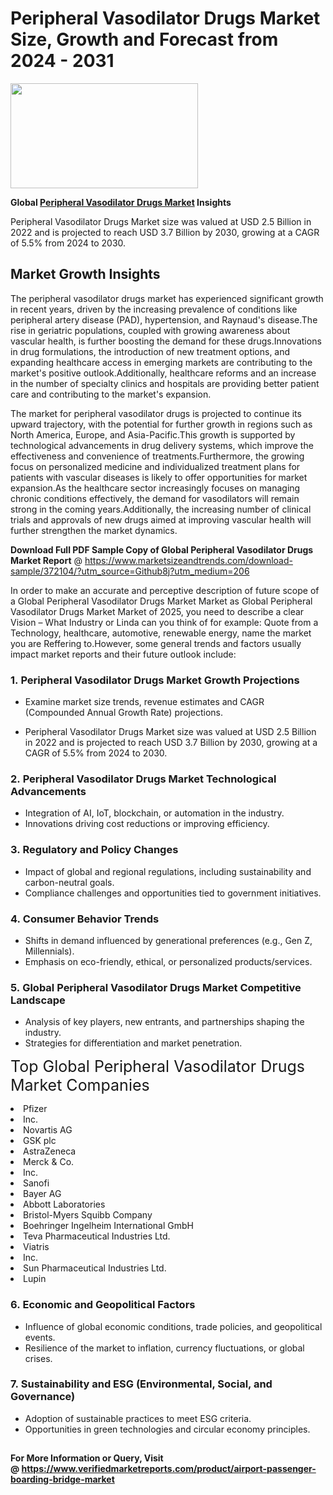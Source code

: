 <H1>Peripheral Vasodilator Drugs Market Size, Growth and Forecast from 2024 - 2031</H1><img class="aligncenter size-medium wp-image-584254" src="https://thirdeyenews.in/wp-content/uploads/2024/09/Global-Market-Research-300x168.jpeg" alt="" width="300" height="168" /><p><strong>Global&nbsp;<a href="https://www.marketsizeandtrends.com/download-sample/372104/?utm_source=Github8j?utm_medium=206">Peripheral Vasodilator Drugs Market</a> Insights</strong></p><p>Peripheral Vasodilator Drugs Market size was valued at USD 2.5 Billion in 2022 and is projected to reach USD 3.7 Billion by 2030, growing at a CAGR of 5.5% from 2024 to 2030.</p><p><h2>Market Growth Insights</h2> <p>The peripheral vasodilator drugs market has experienced significant growth in recent years, driven by the increasing prevalence of conditions like peripheral artery disease (PAD), hypertension, and Raynaud's disease.The rise in geriatric populations, coupled with growing awareness about vascular health, is further boosting the demand for these drugs.Innovations in drug formulations, the introduction of new treatment options, and expanding healthcare access in emerging markets are contributing to the market's positive outlook.Additionally, healthcare reforms and an increase in the number of specialty clinics and hospitals are providing better patient care and contributing to the market's expansion.</p> <p>The market for peripheral vasodilator drugs is projected to continue its upward trajectory, with the potential for further growth in regions such as North America, Europe, and Asia-Pacific.This growth is supported by technological advancements in drug delivery systems, which improve the effectiveness and convenience of treatments.Furthermore, the growing focus on personalized medicine and individualized treatment plans for patients with vascular diseases is likely to offer opportunities for market expansion.As the healthcare sector increasingly focuses on managing chronic conditions effectively, the demand for vasodilators will remain strong in the coming years.Additionally, the increasing number of clinical trials and approvals of new drugs aimed at improving vascular health will further strengthen the market dynamics.<p><span class=""><strong>Download Full PDF Sample Copy of Global Peripheral Vasodilator Drugs Market Report</strong> @ <a href="https://www.marketsizeandtrends.com/download-sample/372104/?utm_source=Github8j?utm_medium=206" target="_blank">https://www.marketsizeandtrends.com/download-sample/372104/?utm_source=Github8j?utm_medium=206</a></span></p><p>In order to make an accurate and perceptive description of future scope of a Global&nbsp;Peripheral Vasodilator Drugs Market Market as Global&nbsp;Peripheral Vasodilator Drugs Market Market of 2025, you need to describe a clear Vision &ndash; What Industry or Linda can you think of for example: Quote from a Technology, healthcare, automotive, renewable energy, name the market you are Reffering to.However, some general trends and factors usually impact market reports and their future outlook include:</p><h3>1.&nbsp;<strong>Peripheral Vasodilator Drugs Market Growth Projections</strong></h3><ul><li>Examine market size trends, revenue estimates and CAGR (Compounded Annual Growth Rate) projections.</li><li><p>Peripheral Vasodilator Drugs Market size was valued at USD 2.5 Billion in 2022 and is projected to reach USD 3.7 Billion by 2030, growing at a CAGR of 5.5% from 2024 to 2030.</p></li></ul><h3>2.&nbsp;<strong>Peripheral Vasodilator Drugs Market Technological Advancements</strong></h3><ul><li>Integration of AI, IoT, blockchain, or automation in the industry.</li><li>Innovations driving cost reductions or improving efficiency.</li></ul><h3>3.&nbsp;<strong>Regulatory and Policy Changes</strong></h3><ul><li>Impact of global and regional regulations, including sustainability and carbon-neutral goals.</li><li>Compliance challenges and opportunities tied to government initiatives.</li></ul><h3>4.&nbsp;<strong>Consumer Behavior Trends</strong></h3><ul><li>Shifts in demand influenced by generational preferences (e.g., Gen Z, Millennials).</li><li>Emphasis on eco-friendly, ethical, or personalized products/services.</li></ul><h3>5.&nbsp;<strong>Global Peripheral Vasodilator Drugs Market Competitive Landscape</strong></h3><ul><li>Analysis of key players, new entrants, and partnerships shaping the industry.</li><li>Strategies for differentiation and market penetration.</li></ul><p data-pm-slice="1 1 []"><span style="color: inherit; font-family: inherit; font-size: 25px;">Top Global Peripheral Vasodilator Drugs Market Companies</span></p><div class="" data-test-id=""><p><li>Pfizer</li><li> Inc.</li><li> Novartis AG</li><li> GSK plc</li><li> AstraZeneca</li><li> Merck & Co.</li><li> Inc.</li><li> Sanofi</li><li> Bayer AG</li><li> Abbott Laboratories</li><li> Bristol-Myers Squibb Company</li><li> Boehringer Ingelheim International GmbH</li><li> Teva Pharmaceutical Industries Ltd.</li><li> Viatris</li><li> Inc.</li><li> Sun Pharmaceutical Industries Ltd.</li><li> Lupin</li></p></div><h3>6.&nbsp;<strong>Economic and Geopolitical Factors</strong></h3><ul><li>Influence of global economic conditions, trade policies, and geopolitical events.</li><li>Resilience of the market to inflation, currency fluctuations, or global crises.</li></ul><h3>7.&nbsp;<strong>Sustainability and ESG (Environmental, Social, and Governance)</strong></h3><ul><li>Adoption of sustainable practices to meet ESG criteria.</li><li>Opportunities in green technologies and circular economy principles.</li></ul><h2><strong style="font-size: 14px;">For More Information or Query, Visit @&nbsp;</strong><a style="background-color: #ffffff; font-size: 14px;" href="https://www.marketsizeandtrends.com/report/peripheral-vasodilator-drugs-market/" target="_blank">https://www.verifiedmarketreports.com/product/airport-passenger-boarding-bridge-market</a></h2>